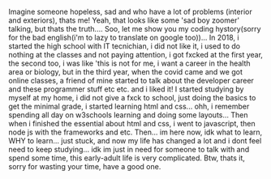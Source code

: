 Imagine someone hopeless, sad and who have a lot of problems (interior and exteriors), thats me!
Yeah, that looks like some 'sad boy zoomer' talking, but thats the truth....
Soo, let me show you my coding hystory(sorry for the bad english(i'm to lazy to translate on google too))... In 2018, i started the high school with IT tecnichian, i did not like it, i used to do nothing at the classes and not paying attention, i got fxcked at the first year, the second too, i was like 'this is not for me, i want a career in the health area or biology, but in the third year, when the covid came and we got online classes, a friend of mine started to talk about the developer career and these programmer stuff etc etc. and i liked it!
I started studying by myself at my home, i did not give a fxck to school, just doing the basics to get the minimal grade, i started learning html and css... ohh, i remember spending all day on w3schools learning and doing some layouts...
Then when i finished the essential about html and css, i went to javascript, then node js with the frameworks and etc. Then... im here now, idk what to learn, WHY to learn... just stuck, and now my life has changed a lot and i dont feel need to keep studying... idk im just in need for someone to talk with and spend some time, this early-adult life is very complicated.
Btw, thats it, sorry for wasting your time, have a good one.
<!---
LuniXz/LuniXz is a ✨ special ✨ repository because its `README.md` (this file) appears on your GitHub profile.
You can click the Preview link to take a look at your changes.
--->
